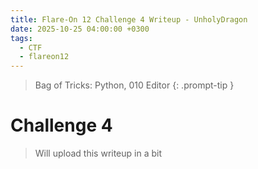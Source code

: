 ```yaml
---
title: Flare-On 12 Challenge 4 Writeup - UnholyDragon
date: 2025-10-25 04:00:00 +0300
tags:
  - CTF
  - flareon12
---
```


> Bag of Tricks: Python, 010 Editor
{: .prompt-tip }

# Challenge 4

> Will upload this writeup in a bit